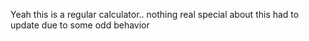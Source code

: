 Yeah this is a regular calculator.. nothing real special about this
had to update due to some odd behavior